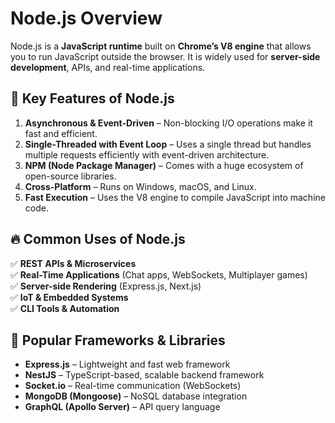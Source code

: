 # Node.js Overview


Node.js is a **JavaScript runtime** built on **Chrome’s V8 engine** that allows you to run JavaScript outside the browser. It is widely used for **server-side development**, APIs, and real-time applications.


## 🚀 Key Features of Node.js
1. **Asynchronous & Event-Driven** – Non-blocking I/O operations make it fast and efficient.
2. **Single-Threaded with Event Loop** – Uses a single thread but handles multiple requests efficiently with event-driven architecture.
3. **NPM (Node Package Manager)** – Comes with a huge ecosystem of open-source libraries.
4. **Cross-Platform** – Runs on Windows, macOS, and Linux.
5. **Fast Execution** – Uses the V8 engine to compile JavaScript into machine code.


## 🔥 Common Uses of Node.js
✅ **REST APIs & Microservices**  
✅ **Real-Time Applications** (Chat apps, WebSockets, Multiplayer games)  
✅ **Server-side Rendering** (Express.js, Next.js)  
✅ **IoT & Embedded Systems**  
✅ **CLI Tools & Automation**  


## 📌 Popular Frameworks & Libraries
- **Express.js** – Lightweight and fast web framework
- **NestJS** – TypeScript-based, scalable backend framework
- **Socket.io** – Real-time communication (WebSockets)
- **MongoDB (Mongoose)** – NoSQL database integration
- **GraphQL (Apollo Server)** – API query language


 
 
